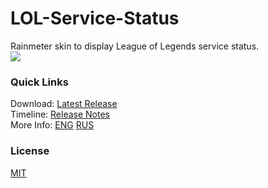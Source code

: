 # LOL-Service-Status
Rainmeter skin to display League of Legends service status.  
![](http://i.imgur.com/uF1mTUB.png)  

### Quick Links

Download: [Latest Release](https://github.com/Sigmanor/LOL-Service-Status/releases/latest/)  
Timeline: [Release Notes](https://github.com/Sigmanor/LOL-Service-Status/wiki/Release-Notes)  
More Info: [ENG](https://github.com/Sigmanor/LOL-Service-Status/wiki/League-of-Legends-Service-Status-%28ENG%29) [RUS](https://github.com/Sigmanor/LOL-Service-Status/wiki/League-of-Legends-Service-Status-%28RUS%29)

### License
[MIT](https://github.com/Sigmanor/LOL-Service-Status/blob/master/LICENSE)
